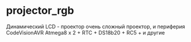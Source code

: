 # projector_rgb
Динамический LCD - проектор 
очень сложный проектор, и периферия  
CodeVisionAVR
Atmega8 x 2 + RTC + DS18b20 + RC5 + и другие
